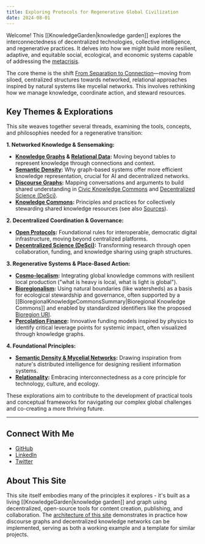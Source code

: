 ```yaml
---
title: Exploring Protocols for Regenerative Global Civilization
date: 2024-08-01
---
```

Welcome! This [[KnowledgeGarden|knowledge garden]] explores the interconnectedness of decentralized technologies, collective intelligence, and regenerative practices. It delves into how we might build more resilient, adaptive, and equitable social, ecological, and economic systems capable of addressing the [metacrisis](metacrisis.md).

The core theme is the shift [From Separation to Connection](FromSeperationToConnection.md)—moving from siloed, centralized structures towards networked, relational approaches inspired by natural systems like mycelial networks. This involves rethinking how we manage knowledge, coordinate action, and steward resources.

## Key Themes & Explorations

This site weaves together several threads, examining the tools, concepts, and philosophies needed for a regenerative transition:

**1. Networked Knowledge & Sensemaking:**
   - **[Knowledge Graphs](KnowledgeGraph.md) & [Relational Data](FromSeperationToConnection.md):** Moving beyond tables to represent knowledge through connections and context.
   - **[Semantic Density](SemanticDensityPrinciple.md):** Why graph-based systems offer more efficient knowledge representation, crucial for AI and decentralized networks.
   - **[Discourse Graphs](DiscourseGraphs.md):** Mapping conversations and arguments to build shared understanding in [Civic Knowledge Commons](DiscourseGraphs.md) and [Decentralized Science (DeSci)](GraphsForDeSci.md).
   - **[Knowledge Commons](KnowledgeCommons.md):** Principles and practices for collectively stewarding shared knowledge resources (see also [Sources](KnowledgeCommonsSources.md)).

**2. Decentralized Coordination & Governance:**
   - **[Open Protocols](OpenProtocols.md):** Foundational rules for interoperable, democratic digital infrastructure, moving beyond centralized platforms.
   - **[Decentralized Science (DeSci)](GraphsForDeSci.md):** Transforming research through open collaboration, funding, and knowledge sharing using graph structures.

**3. Regenerative Systems & Place-Based Action:**
   - **[Cosmo-localism](cosmolocalism.md):** Integrating global knowledge commons with resilient local production ("what is heavy is local, what is light is global").
   - **[Bioregionalism](BioregionURI.md):** Using natural boundaries (like watersheds) as a basis for ecological stewardship and governance, often supported by a [[BioregionalKnowledgeCommonsSummary|Bioregional Knowledge Commons]] and enabled by standardized identifiers like the proposed [Bioregion URI](BioregionURI.md).
   - **[Percolation Finance](PercolationFunding.md):** Innovative funding models inspired by physics to identify critical leverage points for systemic impact, often visualized through knowledge graphs.

**4. Foundational Principles:**
   - **[Semantic Density & Mycelial Networks](SemanticDensityPrinciple.md):** Drawing inspiration from nature's distributed intelligence for designing resilient information systems.
   - **[Relationality](FromSeperationToConnection.md):** Embracing interconnectedness as a core principle for technology, culture, and ecology.

These explorations aim to contribute to the development of practical tools and conceptual frameworks for navigating our complex global challenges and co-creating a more thriving future.

---
## Connect With Me
- [GitHub](https://github.com/DarrenZal)
- [LinkedIn](https://www.linkedin.com/in/zaldarren/)
- [Twitter](https://twitter.com/zaldarren)

## About This Site

This site itself embodies many of the principles it explores - it's built as a living [[KnowledgeGarden|knowledge garden]] and graph using decentralized, open-source tools for content creation, publishing, and collaboration. The [architecture of this site](siteDesign.md) demonstrates in practice how discourse graphs and decentralized knowledge networks can be implemented, serving as both a working example and a template for similar projects.

